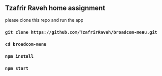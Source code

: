## Tzafrir Raveh home assignment

please clone this repo and run the app

### `git clone https://github.com/TzafrirRaveh/broadcom-menu.git`
### `cd broadcom-menu`
### `npm install`
### `npm start`
